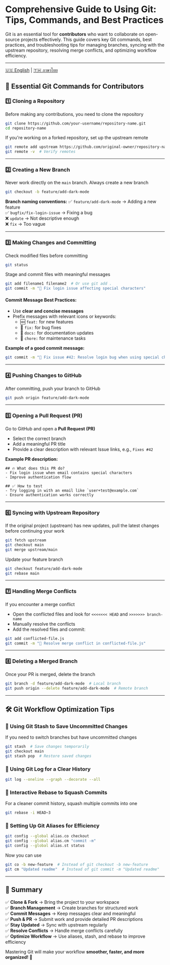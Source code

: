 # **Comprehensive Guide to Using Git: Tips, Commands, and Best Practices**

Git is an essential tool for **contributors** who want to collaborate on open-source projects effectively. This guide covers key Git commands, best practices, and troubleshooting tips for managing branches, syncing with the upstream repository, resolving merge conflicts, and optimizing workflow efficiency.

---

[🇺🇸 English](./Contributor-guide.md) | [🇹🇭 ภาษาไทย](./Contributor-guide_th.md)

## **🔹 Essential Git Commands for Contributors**

### **1️⃣ Cloning a Repository**
Before making any contributions, you need to clone the repository

```sh
git clone https://github.com/your-username/repository-name.git
cd repository-name
```

If you're working on a forked repository, set up the upstream remote

```sh
git remote add upstream https://github.com/original-owner/repository-name.git
git remote -v  # Verify remotes
```

---

### **2️⃣ Creating a New Branch**
Never work directly on the `main` branch. Always create a new branch

```sh
git checkout -b feature/add-dark-mode
```

**Branch naming conventions:**
✅ `feature/add-dark-mode` → Adding a new feature  
✅ `bugfix/fix-login-issue` → Fixing a bug  
❌ `update` → Not descriptive enough  
❌ `fix` → Too vague  

---

### **3️⃣ Making Changes and Committing**

Check modified files before committing

```sh
git status
```

Stage and commit files with meaningful messages

```sh
git add filename1 filename2  # Or use git add .
git commit -m "🔧 Fix login issue affecting special characters"
```

#### **Commit Message Best Practices:**
- Use **clear and concise messages**
- Prefix messages with relevant icons or keywords:
  - 🆕 `feat:` for new features
  - 🐞 `fix:` for bug fixes
  - 📄 `docs:` for documentation updates
  - 🔧 `chore:` for maintenance tasks

**Example of a good commit message:**
```sh
git commit -m "🐞 Fix issue #42: Resolve login bug when using special characters"
```

---

### **4️⃣ Pushing Changes to GitHub**

After committing, push your branch to GitHub

```sh
git push origin feature/add-dark-mode
```

---

### **5️⃣ Opening a Pull Request (PR)**

Go to GitHub and open a **Pull Request (PR)**
- Select the correct branch
- Add a meaningful PR title
- Provide a clear description with relevant Issue links, e.g., `Fixes #42`

**Example PR description:**
```
## 🔥 What does this PR do?
- Fix login issue when email contains special characters
- Improve authentication flow

## ✅ How to test
- Try logging in with an email like `user+test@example.com`
- Ensure authentication works correctly
```

---

### **6️⃣ Syncing with Upstream Repository**

If the original project (upstream) has new updates, pull the latest changes before continuing your work

```sh
git fetch upstream
git checkout main
git merge upstream/main
```

Update your feature branch
```sh
git checkout feature/add-dark-mode
git rebase main
```

---

### **7️⃣ Handling Merge Conflicts**

If you encounter a merge conflict
- Open the conflicted files and look for `<<<<<<< HEAD` and `>>>>>>> branch-name`
- Manually resolve the conflicts
- Add the resolved files and commit:

```sh
git add conflicted-file.js
git commit -m "🔀 Resolve merge conflict in conflicted-file.js"
```

---

### **8️⃣ Deleting a Merged Branch**

Once your PR is merged, delete the branch

```sh
git branch -d feature/add-dark-mode  # Local branch
git push origin --delete feature/add-dark-mode  # Remote branch
```

---

## **🛠️ Git Workflow Optimization Tips**

### **🔹 Using Git Stash to Save Uncommitted Changes**
If you need to switch branches but have uncommitted changes

```sh
git stash  # Save changes temporarily
git checkout main
git stash pop  # Restore saved changes
```

### **🔹 Using Git Log for a Clear History**

```sh
git log --oneline --graph --decorate --all
```

### **🔹 Interactive Rebase to Squash Commits**
For a cleaner commit history, squash multiple commits into one

```sh
git rebase -i HEAD~3
```

### **🔹 Setting Up Git Aliases for Efficiency**

```sh
git config --global alias.co checkout
git config --global alias.cm "commit -m"
git config --global alias.st status
```
Now you can use
```sh
git co -b new-feature  # Instead of git checkout -b new-feature
git cm "Updated readme"  # Instead of git commit -m "Updated readme"
```

---

## **🎯 Summary**
✅ **Clone & Fork** → Bring the project to your workspace  
✅ **Branch Management** → Create branches for structured work  
✅ **Commit Messages** → Keep messages clear and meaningful  
✅ **Push & PR** → Submit work and provide detailed PR descriptions  
✅ **Stay Updated** → Sync with upstream regularly  
✅ **Resolve Conflicts** → Handle merge conflicts carefully  
✅ **Optimize Workflow** → Use aliases, stash, and rebase to improve efficiency  

Mastering Git will make your workflow **smoother, faster, and more organized! 🚀**
